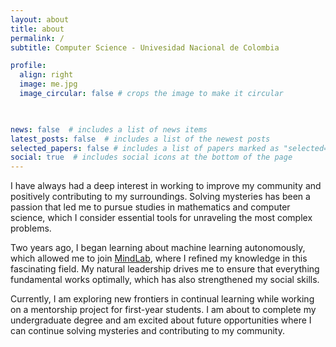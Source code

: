 ```yaml
---
layout: about
title: about
permalink: /
subtitle: Computer Science - Univesidad Nacional de Colombia

profile:
  align: right
  image: me.jpg
  image_circular: false # crops the image to make it circular
  


news: false  # includes a list of news items
latest_posts: false  # includes a list of the newest posts
selected_papers: false # includes a list of papers marked as "selected={true}"
social: true  # includes social icons at the bottom of the page
---
```

I have always had a deep interest in working to improve my community and positively contributing to my surroundings. Solving mysteries has been a passion that led me to pursue studies in mathematics and computer science, which I consider essential tools for unraveling the most complex problems.

Two years ago, I began learning about machine learning autonomously, which allowed me to join [MindLab](https://ingenieria.unal.edu.co/mindlab/), where I refined my knowledge in this fascinating field. My natural leadership drives me to ensure that everything fundamental works optimally, which has also strengthened my social skills.

Currently, I am exploring new frontiers in continual learning while working on a mentorship project for first-year students. I am about to complete my undergraduate degree and am excited about future opportunities where I can continue solving mysteries and contributing to my community.



